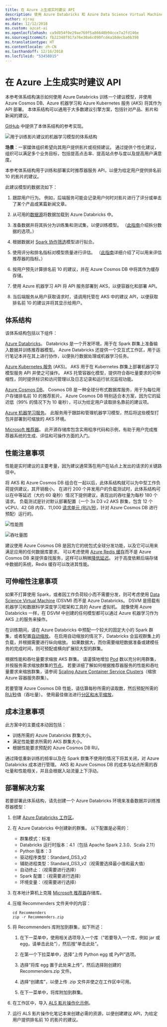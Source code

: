 ```yaml
---
title: 在 Azure 上生成实时建议 API
description: 使用 Azure Databricks 和 Azure Data Science Virtual Machines (DSVM) 在 Azure 上训练一个模型，以便通过机器学习自动生成建议。
author: njray
ms.date: 12/12/2018
ms.custom: azcat-ai
ms.openlocfilehash: ca9d854f0e29ae769f5a86648b94cce7a2fd146e
ms.sourcegitcommit: fb22348f917a76e30a6c090fcd4a18decba0b398
ms.translationtype: HT
ms.contentlocale: zh-CN
ms.lasthandoff: 12/16/2018
ms.locfileid: "53450815"
---
```

# <a name="build-a-real-time-recommendation-api-on-azure"></a>在 Azure 上生成实时建议 API

本参考体系结构演示如何使用 Azure Databricks 训练一个建议模型，并使用 Azure Cosmos DB、Azure 机器学习和 Azure Kubernetes 服务 (AKS) 将其作为 API 部署。 本体系结构可以通用于大多数建议引擎方案，包括针对产品、影片和新闻的建议。

[GitHub](https://github.com/Microsoft/Recommenders/blob/master/notebooks/04_operationalize/als_movie_o16n.ipynb) 中提供了本体系结构的参考实现。

![用于训练影片建议的机器学习模型的体系结构](./_images/recommenders-architecture.png)

**场景**：一家媒体组织希望向其用户提供影片或视频建议。 通过提供个性化建议，组织可以满足多个业务目标，包括提高点击率、提高站点参与度以及提高用户满意度。

本参考体系结构用于训练和部署实时推荐器服务 API，以便为给定用户提供排名前 10 的影片的建议。

此建议模型的数据流如下：

1. 跟踪用户行为。 例如，后端服务可能会记录用户何时对影片进行了评分或单击了某个产品或某篇新闻文章。

2. 从可用的[数据源][data-source]将数据加载到 Azure Databricks 中。

3. 准备数据并将其拆分为训练集和测试集，以便训练模型。 （[此指南][guide]介绍拆分数据的选项。）

4. 根据数据对 [Spark 协作筛选][als]模型进行拟合。

5. 使用评分和排名指标对模型质量进行评估。 （[此指南][eval-guide]详细介绍了可以用来评估推荐器的指标。）

6. 按用户预先计算排名前 10 的建议，并在 Azure Cosmos DB 中将其作为缓存存储。

7. 使用 Azure 机器学习 API 将 API 服务部署到 AKS，以便容器化和部署 API。

8. 当后端服务从用户获取请求时，请调用托管在 AKS 中的建议 API，以便获取排名前 10 的建议并将其显示给用户。

## <a name="architecture"></a>体系结构

该体系结构包括以下组件：

[Azure Databricks][databricks]。 Databricks 是一个开发环境，用于在 Spark 群集上准备输入数据并训练推荐器模型。 Azure Databricks 还提供一个交互式工作区，用于运行笔记本并在其上进行协作，以便执行数据处理或机器学习任务。

[Azure Kubernetes 服务][aks] (AKS)。 AKS 用于在 Kubernetes 群集上部署机器学习模型服务 API 并使之可操作。 AKS 托管容器化模型，提供符合吞吐量要求的可伸缩性，同时提供标识和访问管理以及日志记录和运行状况监视功能。

[Azure Cosmos DB][cosmosdb]。 Cosmos DB 是一种全球分布式数据库服务，用于为每位用户存储排名前 10 的推荐影片。 Azure Cosmos DB 特别适合本方案，因为它的延迟低（99% 的情况下为 10 毫秒），可以为给定用户读取排名靠前的建议项。

[Azure 机器学习服务][mls]。 此服务用于跟踪和管理机器学习模型，然后将这些模型打包并部署到可缩放的 AKS 环境。

[Microsoft 推荐器][github]。 此开源存储库包含实用程序代码和示例，有助于用户完成推荐器系统的生成、评估和可操作方面的入门。

## <a name="performance-considerations"></a>性能注意事项

性能是实时建议的主要考量，因为建议通常落在用户在站点上发出的请求的关键路径中。

将 AKS 和 Azure Cosmos DB 组合在一起以后，此体系结构就可以为中型工作负荷提供建议，其开销极小。 在进行 200 个并发用户的负载测试时，此体系结构可以在中等延迟（大约 60 毫秒）情况下提供建议，表现出的吞吐量为每秒 180 个请求。 负载测试是针对默认部署配置（一个 3x D3 v2 AKS 群集，包含 12 个 vCPU、42 GB 内存、11,000 [请求单元 (RU)/秒][ru]，针对 Azure Cosmos DB 进行预配）运行的。

![性能图](./_images/recommenders-performance.png)

![吞吐量图](./_images/recommenders-throughput.png)

建议使用 Azure Cosmos DB 是因为它的统包式全球分发功能，以及它可以用来满足应用的任何数据库要求。 可以考虑使用 [Azure Redis 缓存][redis]而不是 Azure Cosmos DB 来提供查找服务，这样可以稍微[降低延迟][latency]。 对于高度依赖后端存储中数据的系统，Redis 缓存可以改进其性能。

## <a name="scalability-considerations"></a>可伸缩性注意事项

如果不打算使用 Spark，或者因工作负荷较小而不需要分发，则可考虑使用 [Data Science Virtual Machine][dsvm] (DSVM) 而不是 Azure Databricks。 DSVM 是搭载有机器学习和数据科学深度学习框架和工具的 Azure 虚拟机。 就像使用 Azure Databricks 一样，在 DSVM 中创建的任何模型都可以通过 Azure 机器学习作为 AKS 上的服务来操作。

在训练期间，请在 Azure Databricks 中预配一个较大的固定大小的 Spark 群集，或者配置[自动缩放][autoscaling]。 在启用自动缩放的情况下，Databricks 会监视群集上的负载，并根据需要进行纵向缩放。 如果数据大，而你需要缩短数据准备或建模任务的完成时间，则可预配或横向扩展较大型的群集。

根据性能和吞吐量要求缩放 AKS 群集。 请谨慎地增加 [Pod][scale] 数以充分利用群集，并按服务需求缩放群集的[节点][nodes]。 若要详细了解如何根据推荐器服务的性能和吞吐量要求来缩放群集，请参阅 [Scaling Azure Container Service Clusters][blog]（缩放 Azure 容器服务群集）。

若要管理 Azure Cosmos DB 性能，请估算每秒所需的读取数，然后预配所需的 [RU/秒][ru]值（吞吐量）。 使用最佳做法进行[分区和水平缩放][partition-data]。

## <a name="cost-considerations"></a>成本注意事项

此方案中的主要成本动因包括：

- 训练所需的 Azure Databricks 群集大小。
- 满足性能要求所需的 AKS 群集大小。
- 根据性能要求预配的 Azure Cosmos DB RU。

通过降低重新训练的频率以及在 Spark 群集不使用的情况下将其关闭，对 Azure Databricks 成本进行管理。 AKS 和 Azure Cosmos DB 的成本与站点所需的吞吐量和性能相关，并且会根据入站流量上下浮动。

## <a name="deploy-the-solution"></a>部署解决方案

若要部署此体系结构，请先创建一个 Azure Databricks 环境来准备数据并训练推荐器模型：

1. 创建 [Azure Databricks 工作区][workspace]。

2. 在 Azure Databricks 中创建新的群集。 以下配置是必需的：

    - 群集模式：标准
    - Databricks 运行时版本：4.1（包括 Apache Spark 2.3.0、Scala 2.11）
    - Python 版本：3
    - 驱动程序类型：Standard\_DS3\_v2
    - 辅助进程类型：Standard\_DS3\_v2（视需要选择最小值和最大值）
    - 自动终止：（视需要进行选择）
    - Spark 配置：（视需要进行选择）
    - 环境变量：（视需要进行选择）

3. 在本地计算机上克隆 [Microsoft 推荐器][github]存储库。

4. 压缩 Recommenders 文件夹中的内容：

    ```console
    cd Recommenders
    zip -r Recommenders.zip
    ```

5. 将 Recommenders 库附加到群集，如下所述：

    1. 在下一菜单中，使用相关选项导入一个库（“若要导入一个库，例如 jar 或 egg，请单击此处”），然后按“单击此处”。

    2. 在第一个下拉菜单中，选择“上传 Python egg 或 PyPI”选项。

    3. 选择“将库 egg 置于此处来上传”，然后选择刚创建的 Recommenders.zip 文件。

    4. 选择“创建库”，以便上传 .zip 文件并使之在工作区中可用。

    5. 在下一菜单中，将库附加到群集。

6. 在工作区中，导入 [ALS 影片操作化示例][als-example]。

7. 运行 ALS 影片操作化笔记本来创建必需的资源，以便创建建议 API，为给定用户提供排名前 10 的影片的建议。

<!-- links -->
[aci]: /azure/container-instances/container-instances-overview
[aad]: /azure/active-directory-b2c/active-directory-b2c-overview
[aks]: /azure/aks/intro-kubernetes
[als]: https://spark.apache.org/docs/latest/ml-collaborative-filtering.html
[als-example]: https://github.com/Microsoft/Recommenders/blob/master/notebooks/04_operationalize/als_movie_o16n.ipynb
[autoscaling]: https://docs.azuredatabricks.net/user-guide/clusters/sizing.html
[autoscale]: https://docs.azuredatabricks.net/user-guide/clusters/sizing.html#autoscaling
[availability]: /azure/architecture/checklist/availability
[blob]: /azure/storage/blobs/storage-blobs-introduction
[blog]: https://blogs.technet.microsoft.com/machinelearning/2018/03/20/scaling-azure-container-service-cluster/
[clusters]: https://docs.azuredatabricks.net/user-guide/clusters/configure.html
[cosmosdb]: /azure/cosmos-db/introduction
[data-source]: https://docs.azuredatabricks.net/spark/latest/data-sources/index.html
[databricks]: /azure/azure-databricks/what-is-azure-databricks
[dsvm]: /azure/machine-learning/data-science-virtual-machine/overview
[dsvm-ubuntu]: /azure/machine-learning/data-science-virtual-machine/dsvm-ubuntu-intro
[eval-guide]: https://github.com/Microsoft/Recommenders/blob/master/notebooks/03_evaluate/evaluation.ipynb
[free]: https://azure.microsoft.com/free/?WT.mc_id=A261C142F
[github]: https://github.com/Microsoft/Recommenders
[guide]: https://github.com/Microsoft/Recommenders/blob/master/notebooks/01_prepare_data/data_split.ipynb
[latency]: https://github.com/jessebenson/azure-performance
[mls]: /azure/machine-learning/service/
[n-tier]: /azure/architecture/reference-architectures/n-tier/n-tier-cassandra
[ndcg]: https://en.wikipedia.org/wiki/Discounted_cumulative_gain
[nodes]: /azure/aks/scale-cluster
[notebook]: https://github.com/Microsoft/Recommenders/notebooks/00_quick_start/als_pyspark_movielens.ipynb
[partition-data]: /azure/cosmos-db/partition-data
[redis]: /azure/redis-cache/cache-overview
[regions]: https://azure.microsoft.com/en-us/global-infrastructure/services/?products=virtual-machines&regions=all
[resiliency]: /azure/architecture/resiliency/
[ru]: /azure/cosmos-db/request-units
[sec-docs]: /azure/security/
[setup]: https://github.com/Microsoft/Recommenders/blob/master/SETUP.md%60
[scale]: /azure/aks/tutorial-kubernetes-scale
[sla]: https://azure.microsoft.com/en-us/support/legal/sla/virtual-machines/v1_8/
[vm-size]: /azure/virtual-machines/virtual-machines-linux-change-vm-size
[workspace]: https://docs.azuredatabricks.net/getting-started/index.html
